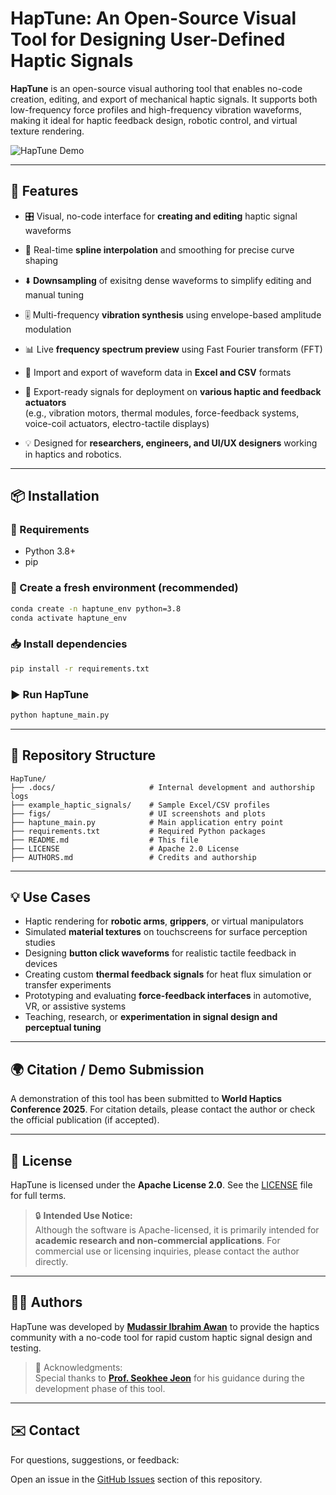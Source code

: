 # HapTune: An Open-Source Visual Tool for Designing User-Defined Haptic Signals

**HapTune** is an open-source visual authoring tool that enables no-code creation, editing, and export of mechanical haptic signals. It supports both low-frequency force profiles and high-frequency vibration waveforms, making it ideal for haptic feedback design, robotic control, and virtual texture rendering.

![HapTune Demo](figs/CustomvibrationWaveform.PNG)

---

## 🚀 Features

* 🎛️ Visual, no-code interface for **creating and editing** haptic signal waveforms  
* 🔁 Real-time **spline interpolation** and smoothing for precise curve shaping  
* ⬇️ **Downsampling** of exisitng dense waveforms to simplify editing and manual tuning
* 🎚️ Multi-frequency **vibration synthesis** using envelope-based amplitude modulation  
* 📊 Live **frequency spectrum preview** using Fast Fourier transform (FFT)  
* 📁 Import and export of waveform data in **Excel and CSV** formats  
* 🔧 Export-ready signals for deployment on **various haptic and feedback actuators**  
   (e.g., vibration motors, thermal modules, force-feedback systems, voice-coil actuators, electro-tactile displays)


* 💡 Designed for **researchers, engineers, and UI/UX designers** working in haptics and robotics.

---

## 📦 Installation

### 🔧 Requirements

* Python 3.8+
* pip

### 🧪 Create a fresh environment (recommended)

```bash
conda create -n haptune_env python=3.8
conda activate haptune_env
```

### 📥 Install dependencies

```bash
pip install -r requirements.txt
```

### ▶️ Run HapTune

```bash
python haptune_main.py
```

---

## 📂 Repository Structure

```
HapTune/
├── .docs/                     # Internal development and authorship logs
├── example_haptic_signals/    # Sample Excel/CSV profiles
├── figs/                      # UI screenshots and plots
├── haptune_main.py            # Main application entry point
├── requirements.txt           # Required Python packages
├── README.md                  # This file
├── LICENSE                    # Apache 2.0 License
├── AUTHORS.md                 # Credits and authorship
```

---

## 💡 Use Cases

* Haptic rendering for **robotic arms**, **grippers**, or virtual manipulators  
* Simulated **material textures** on touchscreens for surface perception studies  
* Designing **button click waveforms** for realistic tactile feedback in devices  
* Creating custom **thermal feedback signals** for heat flux simulation or transfer experiments  
* Prototyping and evaluating **force-feedback interfaces** in automotive, VR, or assistive systems  
* Teaching, research, or **experimentation in signal design and perceptual tuning**


---

## 🌍 Citation / Demo Submission

A demonstration of this tool has been submitted to **World Haptics Conference 2025**. For citation details, please contact the author or check the official publication (if accepted).

---

## 📑 License

HapTune is licensed under the **Apache License 2.0**. See the [LICENSE](LICENSE) file for full terms.

> 🔒 **Intended Use Notice:**  
> Although the software is Apache-licensed, it is primarily intended for **academic research and non-commercial applications**. For commercial use or licensing inquiries, please contact the author directly.

---
## 👨‍🔬 Authors

HapTune was developed by **[Mudassir Ibrahim Awan](https://scholar.google.com/citations?user=DJKWlwoAAAAJ)** to provide the haptics community with a no-code tool for rapid custom haptic signal design and testing.

> 🧭 Acknowledgments:  
> Special thanks to **[Prof. Seokhee Jeon](http://haptics.khu.ac.kr/jeon/)** for his guidance during the development phase of this tool.

---


## ✉️ Contact

For questions, suggestions, or feedback:

Open an issue in the [GitHub Issues](https://github.com/mudassir-awan/HapTune/issues) section of this repository.
